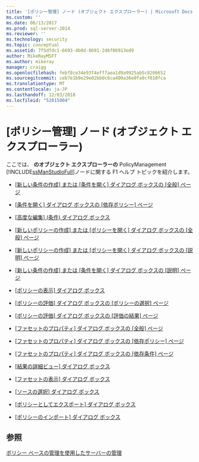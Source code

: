```yaml
---
title: '[ポリシー管理] ノード (オブジェクト エクスプローラー) | Microsoft Docs'
ms.custom: ''
ms.date: 06/13/2017
ms.prod: sql-server-2014
ms.reviewer: ''
ms.technology: security
ms.topic: conceptual
ms.assetid: 7f5dfdc1-6693-4b0d-8691-2d6f06913ed9
author: MikeRayMSFT
ms.author: mikeray
manager: craigg
ms.openlocfilehash: febf8ce34e93f4efffaea1d9a9925ab5c8206652
ms.sourcegitcommit: ceb7e1b9e29e02bb0c6ca400a36e0fa9cf010fca
ms.translationtype: MT
ms.contentlocale: ja-JP
ms.lasthandoff: 12/03/2018
ms.locfileid: "52815004"
---
```

# <a name="policy-management-node-object-explorer"></a>[ポリシー管理] ノード (オブジェクト エクスプローラー)
  ここでは、 **のオブジェクト エクスプローラーの** PolicyManagement [!INCLUDE[ssManStudioFull](../../includes/ssmanstudiofull-md.md)]ノードに関する F1 ヘルプ トピックを紹介します。  
  
-   [[新しい条件の作成] または [条件を開く] ダイアログ ボックスの [全般] ページ](../../integration-services/general-page-of-integration-services-designers-options.md)  
  
-   [[条件を開く] ダイアログ ボックスの [依存ポリシー] ページ](open-condition-dialog-box-dependent-policies-page.md)  
  
-   [[高度な編集] &#40;条件&#41; ダイアログ ボックス](advanced-edit-condition-dialog-box.md)  
  
-   [[新しいポリシーの作成] または [ポリシーを開く] ダイアログ ボックスの [全般] ページ](create-new-policy-or-open-policy-dialog-box-general-page.md)  
  
-   [[新しいポリシーの作成] または [ポリシーを開く] ダイアログ ボックスの [説明] ページ](create-new-policy-or-open-policy-dialog-box-description-page.md)  
  
-   [[新しい条件の作成] または [条件を開く] ダイアログ ボックスの [説明] ページ](create-new-condition-or-open-condition-dialog-box-description-page.md)  
  
-   [[ポリシーの表示] ダイアログ ボックス](view-policies-dialog-box.md)  
  
-   [[ポリシーの評価] ダイアログ ボックスの [ポリシーの選択] ページ](evaluate-policies-dialog-box-policy-selection-page.md)  
  
-   [[ポリシーの評価] ダイアログ ボックスの [評価の結果] ページ](evaluate-policies-dialog-box-evaluation-results-page.md)  
  
-   [[ファセットのプロパティ] ダイアログ ボックスの [全般] ページ](facet-properties-dialog-box-general-page.md)  
  
-   [[ファセットのプロパティ] ダイアログ ボックスの [依存ポリシー] ページ](facet-properties-dialog-box-dependent-policies-page.md)  
  
-   [[ファセットのプロパティ] ダイアログ ボックスの [依存条件] ページ](facet-properties-dialog-box-dependent-conditions-page.md)  
  
-   [[結果の詳細ビュー] ダイアログ ボックス](results-detailed-view-dialog-box.md)  
  
-   [[ファセットの表示] ダイアログ ボックス](view-facets-dialog-box.md)  
  
-   [[ソースの選択] ダイアログ ボックス](select-source-dialog-box.md)  
  
-   [[ポリシーとしてエクスポート] ダイアログ ボックス](export-as-policy-dialog-box.md)  
  
-   [[ポリシーのインポート] ダイアログ ボックス](import-policies-dialog-box.md)  
  
## <a name="see-also"></a>参照  
 [ポリシー ベースの管理を使用したサーバーの管理](administer-servers-by-using-policy-based-management.md)  
  
  
